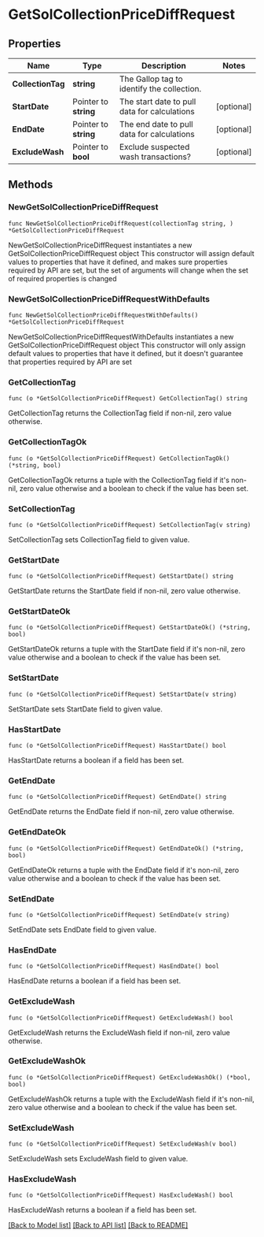 # GetSolCollectionPriceDiffRequest

## Properties

Name | Type | Description | Notes
------------ | ------------- | ------------- | -------------
**CollectionTag** | **string** | The Gallop tag to identify the collection. | 
**StartDate** | Pointer to **string** | The start date to pull data for calculations | [optional] 
**EndDate** | Pointer to **string** | The end date to pull data for calculations | [optional] 
**ExcludeWash** | Pointer to **bool** | Exclude suspected wash transactions? | [optional] 

## Methods

### NewGetSolCollectionPriceDiffRequest

`func NewGetSolCollectionPriceDiffRequest(collectionTag string, ) *GetSolCollectionPriceDiffRequest`

NewGetSolCollectionPriceDiffRequest instantiates a new GetSolCollectionPriceDiffRequest object
This constructor will assign default values to properties that have it defined,
and makes sure properties required by API are set, but the set of arguments
will change when the set of required properties is changed

### NewGetSolCollectionPriceDiffRequestWithDefaults

`func NewGetSolCollectionPriceDiffRequestWithDefaults() *GetSolCollectionPriceDiffRequest`

NewGetSolCollectionPriceDiffRequestWithDefaults instantiates a new GetSolCollectionPriceDiffRequest object
This constructor will only assign default values to properties that have it defined,
but it doesn't guarantee that properties required by API are set

### GetCollectionTag

`func (o *GetSolCollectionPriceDiffRequest) GetCollectionTag() string`

GetCollectionTag returns the CollectionTag field if non-nil, zero value otherwise.

### GetCollectionTagOk

`func (o *GetSolCollectionPriceDiffRequest) GetCollectionTagOk() (*string, bool)`

GetCollectionTagOk returns a tuple with the CollectionTag field if it's non-nil, zero value otherwise
and a boolean to check if the value has been set.

### SetCollectionTag

`func (o *GetSolCollectionPriceDiffRequest) SetCollectionTag(v string)`

SetCollectionTag sets CollectionTag field to given value.


### GetStartDate

`func (o *GetSolCollectionPriceDiffRequest) GetStartDate() string`

GetStartDate returns the StartDate field if non-nil, zero value otherwise.

### GetStartDateOk

`func (o *GetSolCollectionPriceDiffRequest) GetStartDateOk() (*string, bool)`

GetStartDateOk returns a tuple with the StartDate field if it's non-nil, zero value otherwise
and a boolean to check if the value has been set.

### SetStartDate

`func (o *GetSolCollectionPriceDiffRequest) SetStartDate(v string)`

SetStartDate sets StartDate field to given value.

### HasStartDate

`func (o *GetSolCollectionPriceDiffRequest) HasStartDate() bool`

HasStartDate returns a boolean if a field has been set.

### GetEndDate

`func (o *GetSolCollectionPriceDiffRequest) GetEndDate() string`

GetEndDate returns the EndDate field if non-nil, zero value otherwise.

### GetEndDateOk

`func (o *GetSolCollectionPriceDiffRequest) GetEndDateOk() (*string, bool)`

GetEndDateOk returns a tuple with the EndDate field if it's non-nil, zero value otherwise
and a boolean to check if the value has been set.

### SetEndDate

`func (o *GetSolCollectionPriceDiffRequest) SetEndDate(v string)`

SetEndDate sets EndDate field to given value.

### HasEndDate

`func (o *GetSolCollectionPriceDiffRequest) HasEndDate() bool`

HasEndDate returns a boolean if a field has been set.

### GetExcludeWash

`func (o *GetSolCollectionPriceDiffRequest) GetExcludeWash() bool`

GetExcludeWash returns the ExcludeWash field if non-nil, zero value otherwise.

### GetExcludeWashOk

`func (o *GetSolCollectionPriceDiffRequest) GetExcludeWashOk() (*bool, bool)`

GetExcludeWashOk returns a tuple with the ExcludeWash field if it's non-nil, zero value otherwise
and a boolean to check if the value has been set.

### SetExcludeWash

`func (o *GetSolCollectionPriceDiffRequest) SetExcludeWash(v bool)`

SetExcludeWash sets ExcludeWash field to given value.

### HasExcludeWash

`func (o *GetSolCollectionPriceDiffRequest) HasExcludeWash() bool`

HasExcludeWash returns a boolean if a field has been set.


[[Back to Model list]](../README.md#documentation-for-models) [[Back to API list]](../README.md#documentation-for-api-endpoints) [[Back to README]](../README.md)


